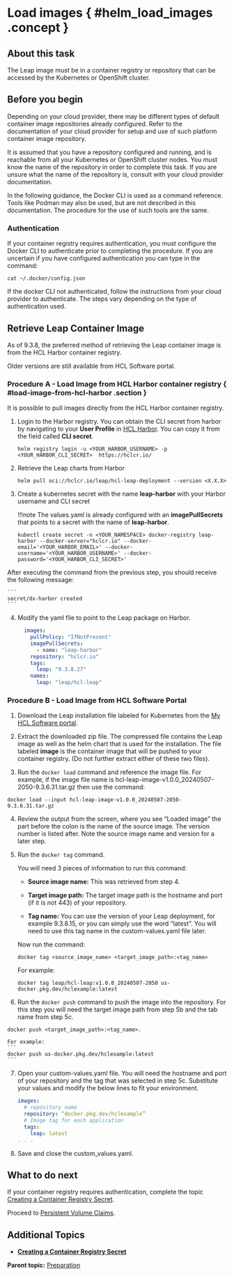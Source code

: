 # Load images { #helm_load_images .concept }

## About this task

The Leap image must be in a container registry or repository that can be accessed by the Kubernetes or OpenShift cluster. 

## Before you begin

Depending on your cloud provider, there may be different types of default container image repositories already configured. Refer to the documentation of your cloud provider for setup and use of such platform container image repository.

It is assumed that you have a repository configured and running, and is reachable from all your Kubernetes or OpenShift cluster nodes. You must know the name of the repository in order to complete this task. If you are unsure what the name of the repository is, consult with your cloud provider documentation.

In the following guidance, the Docker CLI is used as a command reference. Tools like Podman may also be used, but are not described in this documentation. The procedure for the use of such tools are the same.

### Authentication

If your container registry requires authentication, you must configure the Docker CLI to authenticate prior to completing the procedure. If you are uncertain if you have configured authentication you can type in the command:
```
cat ~/.docker/config.json
```

If the docker CLI not authenticated, follow the instructions from your cloud provider to authenticate. The steps vary depending on the type of authentication used.

## Retrieve Leap Container Image

As of 9.3.8, the preferred method of retrieving the Leap container image is from the HCL Harbor container registry.

Older versions are still available from HCL Software portal.

### Procedure A - Load Image from HCL Harbor container registry { #load-image-from-hcl-harbor .section }

It is possible to pull images directly from the HCL Harbor container registry.

1. Login to the Harbor registry. You can obtain the CLI secret from harbor by navigating to your **User Profile** in [HCL Harbor](https://hclcr.io/harbor/projects/96/repositories). You can copy it from the field called **CLI secret**.

    ```
    helm registry login -u <YOUR_HARBOR_USERNAME> -p <YOUR_HARBOR_CLI_SECRET>  https://hclcr.io/
    ```

2. Retrieve the Leap charts from Harbor

    ```
    helm pull oci://hclcr.io/leap/hcl-leap-deployment --version <X.X.X>
    ```

3. Create a kubernetes secret with the name **leap-harbor** with your Harbor username and CLI secret

    !!!note
        The values.yaml is already configured with an **imagePullSecrets** that points to a secret with the name of **leap-harbor**.

    ```
    kubectl create secret -n <YOUR_NAMESPACE> docker-registry leap-harbor --docker-server="hclcr.io" --docker-email='<YOUR_HARBOR_EMAIL>' --docker-username='<YOUR_HARBOR_USERNAME>' --docker-password='<YOUR_HARBOR_CLI_SECRET>'
    ```
  After executing the command from the previous step, you should receive the following message:

    ```
    secret/dx-harbor created
    ```

4. Modify the yaml file to point to the Leap package on Harbor.

    ```yaml
      images:
        pullPolicy: "IfNotPresent"
        imagePullSecrets:
          - name: "leap-harbor"
        repository: "hclcr.io"
        tags:
          leap: "9.3.8.27"
        names:
          leap: "leap/hcl-leap"
    ```

### Procedure B - Load Image from HCL Software Portal

1. Download the Leap installation file labeled for Kubernetes from the [My HCL Software portal](https://support.hcltechsw.com/csm?id=kb_article&sysparm_article=KB0109011). 

2. Extract the downloaded zip file. The compressed file contains the Leap image as well as the helm chart that is used for the installation. The file labeled **image** is the container image that will be pushed to your container registry. (Do not further extract either of these two files).

3. Run the ```docker load``` command and reference the image file. For example, if the image file name is hcl-leap-image-v1.0.0_20240507-2050-9.3.6.31.tar.gz then use the command:
  ```
  docker load --input hcl-leap-image-v1.0.0_20240507-2050-9.3.6.31.tar.gz
  ```

4. Review the output from the screen, where you see “Loaded image” the part before the colon is the name of the source image. The version number is listed after. Note the source image name and version for a later step.

5. Run the ```docker tag``` command. 

    You will need 3 pieces of information to run this command:

    - **Source image name:**  This was retrieved from step 4.
    
    - **Target image path:** The target image path is the hostname and port (if it is not 443) of your repository.
    
    - **Tag name:** You can use the version of your Leap deployment, for example 9.3.8.15, or you can simply use the word “latest”. You will need to use this tag name in the custom-values.yaml file later.

    Now run the command:
    ```
    docker tag <source_image_name> <target_image_path>:<tag_name>
    ```

    For example:
    ```
    docker tag leap/hcl-leap:v1.0.0_20240507-2050 us-docker.pkg.dev/hclexample:latest
    ```

6. Run the ```docker push``` command to push the image into the repository. For this step you will need the target image path from step 5b and the tab name from step 5c.
  ```
  docker push <target_image_path>:<tag_name>.
  ```

    For example:
    ```
    docker push us-docker.pkg.dev/hclexample:latest
    ```

7. Open your custom-values.yaml file.  You will need the hostname and port of your repository and the tag that was selected in step 5c. Substitute your values and modify the below lines to fit your environment.

    ```yaml
    images: 
      # repository name
      repository: “docker.pkg.dev/hclexample”
      # Image tag for each application 
      tags: 
        leap: latest
    . . .
    ```

8. Save and close the custom_values.yaml.


## What to do next

If your container registry requires authentication, complete the topic [Creating a Container Registry Secret](helm_container_registry_secret.md).

Proceed to [Persistent Volume Claims](helm_persistent_volume.md).

## Additional Topics

-   **[Creating a Container Registry Secret](helm_container_registry_secret.md)**

**Parent topic:** [Preparation](helm_preparation.md)


